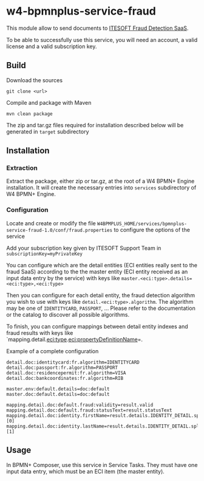 w4-bpmnplus-service-fraud
=========================

This module allow to send documents to [ITESOFT Fraud Detection SaaS](http://itesoft-fraud-front.azurewebsites.net).

To be able to successfully use this service, you will need an account, a valid license and a valid subscription key.

Build
-----

Download the sources 

    git clone <url>

Compile and package with Maven

    mvn clean package

The zip and tar.gz files required for installation described below will be generated in `target` subdirectory

Installation
------------

### Extraction

Extract the package, either zip or tar.gz, at the root of a W4 BPMN+ Engine installation. It will create the necessary entries into `services` subdirectory of W4 BPMN+ Engine.

### Configuration

Locate and create or modify the file `W4BPMPLUS_HOME/services/bpmnplus-service-fraud-1.0/conf/fraud.properties` 
to configure the options of the service

Add your subscription key given by ITESOFT Support Team in `subscriptionKey=myPrivateKey`

You can configure which are the detail entities (ECI entities really sent to the fraud SaaS) according to the the master entity (ECI entity received as an input data entry by the service) with keys like `master.<eci:type>.details=<eci:type>,<eci:type>`

Then you can configure for each detail entity, the fraud detection algorithm you wish to use with keys like `detail.<eci:type>.algorithm`. The algorithm may be one of `IDENTITYCARD`, `PASSPORT`, ... Please refer to the documentation or the catalog to discover all possible algorithms. 

To finish, you can configure mappings between detail entity indexes and fraud results with keys like `mapping.detail.<eci:type>.<eci:propertyDefinitionName>=<fraud-result>. 

Example of a complete configuration
 
    detail.doc:identitycard:fr.algorithm=IDENTITYCARD
    detail.doc:passport:fr.algorithm=PASSPORT
    detail.doc:residencepermit:fr.algorithm=VISA
    detail.doc:bankcoordinates:fr.algorithm=RIB

    master.env:default.details=doc:default
    master.doc:default.details=doc:default

    mapping.detail.doc:default.fraud:validity=result.valid
    mapping.detail.doc:default.fraud:statusText=result.statusText
    mapping.detail.doc:identity.firstName=result.details.IDENTITY_DETAIL.split(",")[0]
    mapping.detail.doc:identity.lastName=result.details.IDENTITY_DETAIL.split(",")[1]

Usage
-----

In BPMN+ Composer, use this service in Service Tasks. They must have one input data entry, which must be an ECI item (the master entity).
